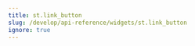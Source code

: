 ```yaml
---
title: st.link_button
slug: /develop/api-reference/widgets/st.link_button
ignore: true
---
```


<Autofunction function="streamlit.link_button" />
